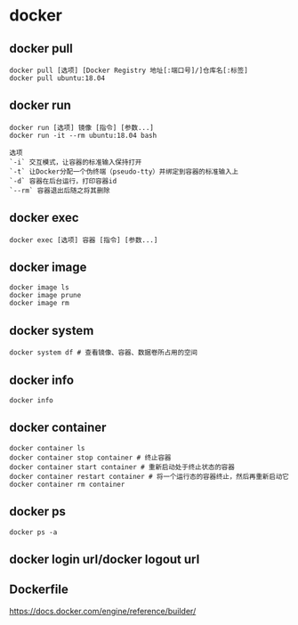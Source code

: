 # docker

## docker pull

```
docker pull [选项] [Docker Registry 地址[:端口号]/]仓库名[:标签]
docker pull ubuntu:18.04
```

## docker run

```
docker run [选项] 镜像 [指令] [参数...]
docker run -it --rm ubuntu:18.04 bash

选项
`-i` 交互模式，让容器的标准输入保持打开
`-t` 让Docker分配一个伪终端（pseudo-tty）并绑定到容器的标准输入上
`-d` 容器在后台运行，打印容器id
`--rm` 容器退出后随之将其删除
```

## docker exec

```
docker exec [选项] 容器 [指令] [参数...]
```

## docker image

```
docker image ls
docker image prune
docker image rm
```

## docker system

```
docker system df # 查看镜像、容器、数据卷所占用的空间
```

## docker info

```
docker info
```

## docker container

```
docker container ls
docker container stop container # 终止容器
docker container start container # 重新启动处于终止状态的容器
docker container restart container # 将一个运行态的容器终止，然后再重新启动它
docker container rm container
```

## docker ps

```
docker ps -a
```

## docker login url/docker logout url

## Dockerfile

https://docs.docker.com/engine/reference/builder/
